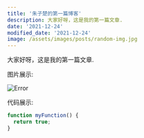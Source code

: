 ```yaml
---
title: '朱子楚的第一篇博客'
description: 大家好呀，这是我的第一篇文章.
date: '2021-12-24'
modified_date: '2021-12-24'
image: /assets/images/posts/random-img.jpg
---
```


大家好呀，这是我的第一篇文章.

图片展示:

![Error](@@baseUrl@@/assets/images/posts/error.png)

代码展示:

```js
function myFunction() {
  return true;
}
```
